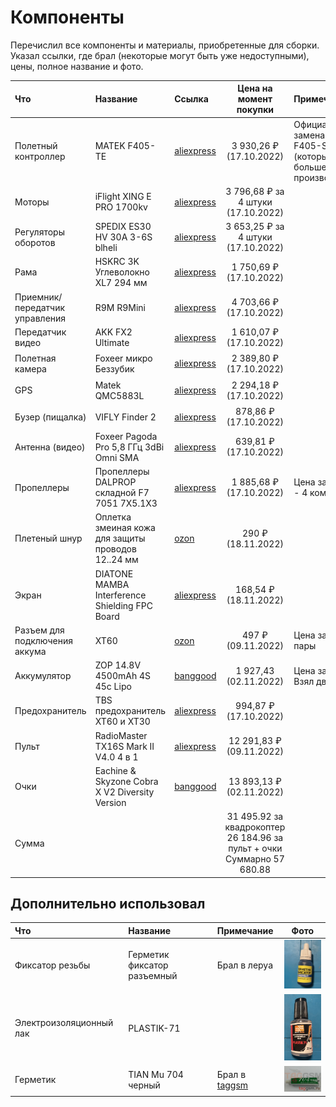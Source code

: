 # Компоненты

Перечислил все компоненты и материалы, приобретенные для сборки. Указал ссылки, где брал (некоторые могут быть уже недоступными), цены, полное название и фото.

| Что                            | Название                                           | Ссылка                                                                                                                                                                                                                                                                                 |                             Цена на момент покупки                             | Примечание                                                        |                                              Фото                                               |
|:-------------------------------|:---------------------------------------------------|:---------------------------------------------------------------------------------------------------------------------------------------------------------------------------------------------------------------------------------------------------------------------------------------|:------------------------------------------------------------------------------:|:------------------------------------------------------------------|:-----------------------------------------------------------------------------------------------:|
| Полетный контроллер            | MATEK F405-TE                                      | [aliexpress](https://aliexpress.ru/item/1005004831870044.html?sku_id=12000030652544326)                                                                                                                                                                                                |                            3 930,26 ₽ (17.10.2022)                             | Официальная замена Matek F405-SE (который больше не производится) |     [<img src="images/components/F405-TE.PNG" width="100">](images/components/F405-TE.PNG)      |
| Моторы                         | iFlight XING E PRO 1700kv                          | [aliexpress](https://aliexpress.ru/item/1005004457462713.html?sku_id=12000029801678655)                                                                                                                                                                                                |                       3 796,68 ₽ за 4 штуки (17.10.2022)                       |                                                                   |       [<img src="images/components/motor.PNG" width="100">](images/components/motor.PNG)        |
| Регуляторы оборотов            | SPEDIX ES30 HV 30A 3-6S blheli                     | [aliexpress](https://aliexpress.ru/item/4000097311807.html)                                                                                                                                                                                                                            |                       3 653,25 ₽ за 4 штуки (17.10.2022)                       |                                                                   |         [<img src="images/components/esc.PNG" width="100">](images/components/esc.PNG)          |
| Рама                           | HSKRC 3K Углеволокно XL7 294 мм                    | [aliexpress](https://aliexpress.ru/item/1005001875289273.html?sku_id=12000017986564065)                                                                                                                                                                                                |                            1 750,69 ₽ (17.10.2022)                             |                                                                   |       [<img src="images/components/frame.PNG" width="100">](images/components/frame.PNG)        |
| Приемник/передатчик управления | R9M R9Mini                                         | [aliexpress](https://aliexpress.ru/item/4001091517804.html?sku_id=10000014316110002)                                                                                                                                                                                                   |                            4 703,66 ₽ (17.10.2022)                             |                                                                   |         [<img src="images/components/r9m.PNG" width="100">](images/components/r9m.PNG)          |
| Передатчик видео               | AKK FX2 Ultimate                                   | [aliexpress](https://aliexpress.ru/item/1005003077821412.html?sku_id=12000029792505788)                                                                                                                                                                                                |                            1 610,07 ₽ (17.10.2022)                             |                                                                   |         [<img src="images/components/akk.PNG" width="100">](images/components/akk.PNG)          |
| Полетная камера                | Foxeer микро Беззубик                              | [aliexpress](https://aliexpress.ru/item/1005003150239649.html?sku_id=12000024369664180)                                                                                                                                                                                                |                            2 389,80 ₽ (17.10.2022)                             |                                                                   |      [<img src="images/components/camera.PNG" width="100">](images/components/camera.PNG)       |
| GPS                            | Matek QMC5883L                                     | [aliexpress](https://aliexpress.ru/item/32975521759.html?sku_id=12000028028740506)                                                                                                                                                                                                     |                            2 294,18 ₽ (17.10.2022)                             |                                                                   |         [<img src="images/components/gps.PNG" width="100">](images/components/gps.PNG)          |
| Бузер (пищалка)                | VIFLY Finder 2                                     | [aliexpress](https://aliexpress.ru/item/1005003341866970.html?sku_id=12000025309423169)                                                                                                                                                                                                |                             878,86 ₽ (17.10.2022)                              |                                                                   |      [<img src="images/components/bozzer.PNG" width="100">](images/components/bozzer.PNG)       |
| Антенна (видео)                | Foxeer Pagoda Pro 5,8 ГГц 3dBi Omni SMA            | [aliexpress](https://aliexpress.ru/item/1005003115223597.html?sku_id=12000024182638165)                                                                                                                                                                                                |                             639,81 ₽ (17.10.2022)                              |                                                                   |      [<img src="images/components/pagoda.PNG" width="100">](images/components/pagoda.PNG)       |
| Пропеллеры                     | Пропеллеры DALPROP складной F7 7051 7X5.1X3        | [aliexpress](https://aliexpress.ru/item/1005003361369602.html?sku_id=12000025403291602)                                                                                                                                                                                                |                            1 885,68 ₽ (17.10.2022)                             | Цена за 8 пар - 4 комплекта                                       |  [<img src="images/components/propellers.PNG" width="100">](images/components/propellers.PNG)   |
| Плетеный шнур                  | Оплетка змеиная кожа для защиты проводов 12..24 мм | [ozon](https://www.ozon.ru/product/opletka-zmeinaya-kozha-dlya-zashchity-provodov-12-24-mm-1-metr-chernaya-570415322/?sh=bZ60DpIbJA)                                                                                                                                                   |                               290 ₽ (18.11.2022)                               |                                                                   |       [<img src="images/components/braid.PNG" width="100">](images/components/braid.PNG)        |
| Экран                          | DIATONE MAMBA Interference Shielding FPC Board     | [aliexpress](https://aliexpress.ru/item/1005003922899516.html?sku_id=12000027474911467)                                                                                                                                                                                                |                             168,54 ₽ (18.11.2022)                              |                                                                   |      [<img src="images/components/shield.png" width="100">](images/components/shield.png)       |
| Разъем для подключения аккума  | XT60                                               | [ozon](https://www.ozon.ru/product/razem-xt60-3-para-465510833/)                                                                                                                                                                                                                       |                               497 ₽ (09.11.2022)                               | Цена за 3 пары                                                    |        [<img src="images/components/xt60.PNG" width="100">](images/components/xt60.PNG)         |
| Аккумулятор                    | ZOP 14.8V 4500mAh 4S 45c Lipo                      | [banggood](https://www.banggood.com/ru/ZOP-Power-14_8V-4500mAh-4S-45C-Lipo-Battery-XT60-Plug-p-1087251.html?cur_warehouse=CN)                                                                                                                                                          |                             1 927,43 (02.11.2022)                              | Цена за 1. Взял два.                                              |        [<img src="images/components/lipo.PNG" width="100">](images/components/lipo.PNG)         |
| Предохранитель                 | TBS предохранитель XT60 и XT30                     | [aliexpress](https://aliexpress.ru/item/4000190768487.html?sku_id=10000000712814864)                                                                                                                                                                                                   |                             994,87 ₽ (17.10.2022)                              |                                                                   |        [<img src="images/components/fuse.PNG" width="100">](images/components/fuse.PNG)         |
| Пульт                          | RadioMaster TX16S Mark II V4.0 4 в 1               | [aliexpress](https://aliexpress.ru/item/1005004277455135.html?sku_id=12000029799370815)                                                                                                                                                                                                |                            12 291,83 ₽ (09.11.2022)                            |                                                                   | [<img src="images/components/radiomaster.PNG" width="100">](images/components/radiomaster.PNG)  |
| Очки                           | Eachine & Skyzone Cobra X V2 Diversity Version     | [banggood](https://www.banggood.com/ru/Eachine-and-Skyzone-Cobra-S-800x480-or-Cobra-X-V2-1280x720-5_8Ghz-48CH-Diversity-Receiver-FPV-Goggles-With-Head-Tracker-60fps-DVR-Built-in-Fan-Support-18650-2~6S-Lipo-Battery-Support-Shark-Byte-For-RC-Drone-p-1778518.html?cur_warehouse=CN) |                            13 893,13 ₽ (02.11.2022)                            |                                                                   |       [<img src="images/components/cobra.PNG" width="100">](images/components/cobra.PNG)        |
| Сумма                          |                                                    |                                                                                                                                                                                                                                                                                        | 31 495.92 за квадрокоптер<br/>26 184.96 за пульт + очки<br/>Суммарно 57 680.88 |                                                                   |                                                                                                 |

## Дополнительно использовал

| Что                     | Название                    | Примечание                         |                                         Фото                                         |
|:------------------------|:----------------------------|:-----------------------------------|:------------------------------------------------------------------------------------:|
| Фиксатор резьбы         | Герметик фиксатор разъемный | Брал в леруа                       | [<img src="images/components/locker.PNG" width="100">](images/components/locker.PNG) |
| Электроизоляционный лак | PLASTIK-71                  |                                    |    [<img src="images/components/lak.PNG" width="100">](images/components/lak.PNG)    |
| Герметик                | TIAN Mu 704 черный          | Брал в [taggsm](https://taggsm.ru) |    [<img src="images/components/704.PNG" width="100">](images/components/704.PNG)    |
